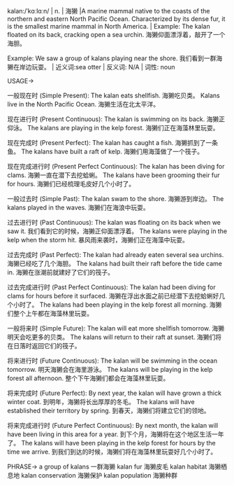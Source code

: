 kalan:/ˈkɑːlɑːn/ | n. | 海獭 |A marine mammal native to the coasts of the northern and eastern North Pacific Ocean. Characterized by its dense fur, it is the smallest marine mammal in North America. | Example: The kalan floated on its back, cracking open a sea urchin. 海獭仰面漂浮着，敲开了一个海胆。

Example:  We saw a group of kalans playing near the shore. 我们看到一群海獭在岸边玩耍。 | 近义词:sea otter | 反义词: N/A | 词性: noun


USAGE->

一般现在时 (Simple Present):
The kalan eats shellfish. 海獭吃贝类。
Kalans live in the North Pacific Ocean. 海獭生活在北太平洋。


现在进行时 (Present Continuous):
The kalan is swimming on its back. 海獭正仰泳。
The kalans are playing in the kelp forest. 海獭们正在海藻林里玩耍。

现在完成时 (Present Perfect):
The kalan has caught a fish. 海獭抓到了一条鱼。
The kalans have built a raft of kelp. 海獭们用海藻做了一个筏子。


现在完成进行时 (Present Perfect Continuous):
The kalan has been diving for clams. 海獭一直在潜下去挖蛤蜊。
The kalans have been grooming their fur for hours. 海獭们已经梳理毛皮好几个小时了。


一般过去时 (Simple Past):
The kalan swam to the shore. 海獭游到岸边。
The kalans played in the waves. 海獭们在海浪中玩耍。


过去进行时 (Past Continuous):
The kalan was floating on its back when we saw it. 我们看到它的时候，海獭正仰面漂浮着。
The kalans were playing in the kelp when the storm hit.  暴风雨来袭时，海獭们正在海藻中玩耍。


过去完成时 (Past Perfect):
The kalan had already eaten several sea urchins. 海獭已经吃了几个海胆。
The kalans had built their raft before the tide came in. 海獭在涨潮前就建好了它们的筏子。


过去完成进行时 (Past Perfect Continuous):
The kalan had been diving for clams for hours before it surfaced. 海獭在浮出水面之前已经潜下去挖蛤蜊好几个小时了。
The kalans had been playing in the kelp forest all morning. 海獭们整个上午都在海藻林里玩耍。


一般将来时 (Simple Future):
The kalan will eat more shellfish tomorrow. 海獭明天会吃更多的贝类。
The kalans will return to their raft at sunset. 海獭们将在日落时返回它们的筏子。


将来进行时 (Future Continuous):
The kalan will be swimming in the ocean tomorrow. 明天海獭会在海里游泳。
The kalans will be playing in the kelp forest all afternoon.  整个下午海獭们都会在海藻林里玩耍。


将来完成时 (Future Perfect):
By next year, the kalan will have grown a thick winter coat. 到明年，海獭将长出厚厚的冬毛。
The kalans will have established their territory by spring. 到春天，海獭们将建立它们的领地。


将来完成进行时 (Future Perfect Continuous):
By next month, the kalan will have been living in this area for a year. 到下个月，海獭将在这个地区生活一年了。
The kalans will have been playing in the kelp forest for hours by the time we arrive. 到我们到达的时候，海獭们将在海藻林里玩耍好几个小时了。


PHRASE->
a group of kalans 一群海獭
kalan fur 海獭皮毛
kalan habitat 海獭栖息地
kalan conservation 海獭保护
kalan population 海獭种群

